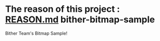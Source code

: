 The reason of this project : [REASON.md](https://github.com/bither/bither-bitmap-sample/blob/master/REASON.md)
bither-bitmap-sample
====================

Bither Team's Bitmap Sample!
